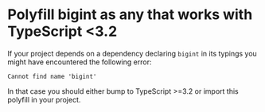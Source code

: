 # Polyfill bigint as any that works with TypeScript <3.2

If your project depends on a dependency declaring `bigint` in its typings you might have encountered the following error:

`Cannot find name 'bigint'`

In that case you should either bump to TypeScript >=3.2 or import this polyfill in your project.
